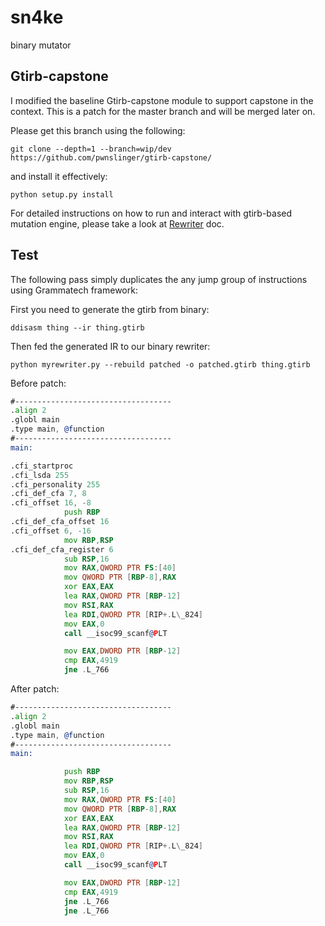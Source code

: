 # sn4ke
binary mutator

## Gtirb-capstone 
I modified the baseline Gtirb-capstone module to support capstone in the
context. This is a patch for the master branch and will be merged later on. 

Please get this branch using the following: 

`git clone --depth=1 --branch=wip/dev https://github.com/pwnslinger/gtirb-capstone/` 

and install it effectively: 

`python setup.py install` 

For detailed instructions on how to run and interact with gtirb-based mutation engine, please take a look at [Rewriter](./REWRITE.md) doc.  

## Test 

The following pass simply duplicates the any jump group of instructions using
Grammatech framework: 

First you need to generate the gtirb from binary: 

`ddisasm thing --ir thing.gtirb` 

Then fed the generated IR to our binary rewriter: 

`python myrewriter.py --rebuild patched -o patched.gtirb thing.gtirb` 

Before patch: 

```asm
#-----------------------------------
.align 2
.globl main
.type main, @function
#-----------------------------------
main:

.cfi_startproc
.cfi_lsda 255
.cfi_personality 255
.cfi_def_cfa 7, 8
.cfi_offset 16, -8
            push RBP
.cfi_def_cfa_offset 16
.cfi_offset 6, -16
            mov RBP,RSP
.cfi_def_cfa_register 6
            sub RSP,16
            mov RAX,QWORD PTR FS:[40]
            mov QWORD PTR [RBP-8],RAX
            xor EAX,EAX
            lea RAX,QWORD PTR [RBP-12]
            mov RSI,RAX
            lea RDI,QWORD PTR [RIP+.L\_824]
            mov EAX,0
            call __isoc99_scanf@PLT

            mov EAX,DWORD PTR [RBP-12]
            cmp EAX,4919
            jne .L_766
``` 

After patch: 

```asm
#-----------------------------------
.align 2
.globl main
.type main, @function
#-----------------------------------
main:

            push RBP
            mov RBP,RSP
            sub RSP,16
            mov RAX,QWORD PTR FS:[40]
            mov QWORD PTR [RBP-8],RAX
            xor EAX,EAX
            lea RAX,QWORD PTR [RBP-12]
            mov RSI,RAX
            lea RDI,QWORD PTR [RIP+.L\_824]
            mov EAX,0
            call __isoc99_scanf@PLT

            mov EAX,DWORD PTR [RBP-12]
            cmp EAX,4919
            jne .L_766
            jne .L_766
``` 
